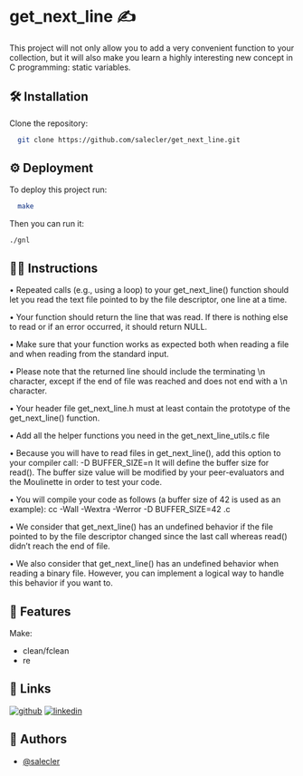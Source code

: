 
# get_next_line ✍️

This project will not only allow you to add a very convenient function to your collection,
but it will also make you learn a highly interesting new concept in C programming: static
variables.
## 🛠 Installation

Clone the repository:

```bash
  git clone https://github.com/salecler/get_next_line.git
```
    
## ⚙️ Deployment

To deploy this project run:

```bash
  make
```
Then you can run it:
````
./gnl
````
## 👨‍🏫 Instructions

• Repeated calls (e.g., using a loop) to your get_next_line() function should let
you read the text file pointed to by the file descriptor, one line at a time.

• Your function should return the line that was read.
If there is nothing else to read or if an error occurred, it should return NULL.

• Make sure that your function works as expected both when reading a file and when
reading from the standard input.

• Please note that the returned line should include the terminating \n character,
except if the end of file was reached and does not end with a \n character.

• Your header file get_next_line.h must at least contain the prototype of the
get_next_line() function.

• Add all the helper functions you need in the get_next_line_utils.c file

• Because you will have to read files in get_next_line(), add this option to your
compiler call: -D BUFFER_SIZE=n
It will define the buffer size for read().
The buffer size value will be modified by your peer-evaluators and the Moulinette
in order to test your code.

• You will compile your code as follows (a buffer size of 42 is used as an example):
cc -Wall -Wextra -Werror -D BUFFER_SIZE=42 <files>.c

• We consider that get_next_line() has an undefined behavior if the file pointed to
by the file descriptor changed since the last call whereas read() didn’t reach the
end of file.

• We also consider that get_next_line() has an undefined behavior when reading
a binary file. However, you can implement a logical way to handle this behavior if
you want to.
## 🤠 Features

Make:
- clean/fclean
- re



## 🔗 Links
[![github](https://img.shields.io/badge/my_portfolio-000?style=for-the-badge&logo=ko-fi&logoColor=white)](https://github.com/salecler?tab=repositories)
[![linkedin](https://img.shields.io/badge/linkedin-0A66C2?style=for-the-badge&logo=linkedin&logoColor=white)](https://www.linkedin.com/in/sacha-leclercq-245584243/)


## 👋 Authors

- [@salecler](https://www.github.com/salecler)

